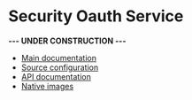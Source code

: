 # Security Oauth Service

**--- UNDER CONSTRUCTION ---**

- [Main documentation](https://github.com/doctore/Spring6Microservices?tab=readme-ov-file#security-oauth-service)
- [Source configuration](https://github.com/doctore/Spring6Microservices_ConfigServerData/tree/main/security-oauth-service)
- [API documentation](https://github.com/doctore/Spring6Microservices?tab=readme-ov-file#security-oauth-service-endpoints)
- [Native images](https://github.com/doctore/Spring6Microservices?tab=readme-ov-file#security-oauth-service-native)